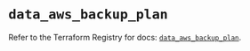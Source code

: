 # `data_aws_backup_plan`

Refer to the Terraform Registry for docs: [`data_aws_backup_plan`](https://registry.terraform.io/providers/hashicorp/aws/4.54.0/docs/data-sources/backup_plan).
